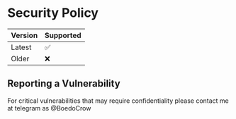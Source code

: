 # Security Policy

| Version | Supported          |
| ------- | ------------------ |
| Latest  | :white_check_mark: |
| Older   | :x:                |

## Reporting a Vulnerability

For critical vulnerabilities that may require confidentiality please contact me at telegram as @BoedoCrow
